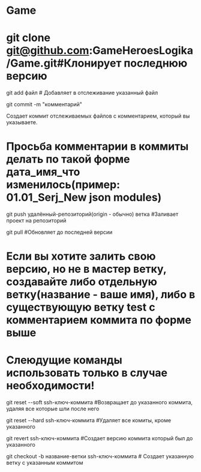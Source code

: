 # Game

# git clone git@github.com:GameHeroesLogika/Game.git#Клонирует последнюю версию

git add файл # Добавляет в отслеживание указанный файл

git commit -m "комментарий"

Создает коммит отслеживаемых файлов с комментарием, который вы указываете. 

# Просьба комментарии в коммиты делать по такой форме  дата_имя_что изменилось(пример: 01.01_Serj_New json modules)

git push удалённый-репозиторий(origin - обычно) ветка #Заливает проект на репозиторий 

git pull #Обновляет до последней версии

# Если вы хотите залить свою версию, но не в мастер ветку, создавайте либо отдельную ветку(название - ваше имя), либо в существующую ветку test с комментарием коммита по форме выше

# Слеюдущие команды использовать только в случае необходимости!

git reset --soft ssh-ключ-коммита #Возвращает до указанного коммита, удаляя все которые шли после него

git reset --hard ssh-ключ-коммита #Удаляет все комиты, кроме указанного

git revert ssh-ключ-коммита #Создает версию коммита который был до указанного

git checkout -b название-ветки ssh-ключ-коммита # Создает указанную ветку с указанным коммитом

